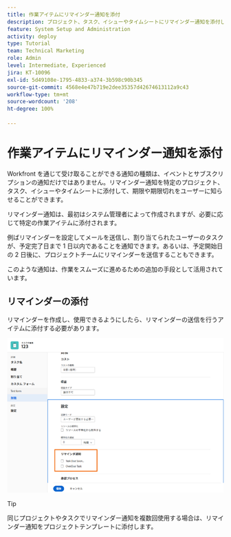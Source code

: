 ```yaml
---
title: 作業アイテムにリマインダー通知を添付
description: プロジェクト、タスク、イシューやタイムシートにリマインダー通知を添付して、作業の期限または期限切れをユーザーに知らせる方法を学びます。
feature: System Setup and Administration
activity: deploy
type: Tutorial
team: Technical Marketing
role: Admin
level: Intermediate, Experienced
jira: KT-10096
exl-id: 5d49108e-1795-4833-a374-3b598c90b345
source-git-commit: 4568e4e47b719e2dee35357d42674613112a9c43
workflow-type: tm+mt
source-wordcount: '208'
ht-degree: 100%

---
```


# 作業アイテムにリマインダー通知を添付

Workfront を通じて受け取ることができる通知の種類は、イベントとサブスクリプションの通知だけではありません。リマインダー通知を特定のプロジェクト、タスク、イシューやタイムシートに添付して、期限や期限切れをユーザーに知らせることができます。

リマインダー通知は、最初はシステム管理者によって作成されますが、必要に応じて特定の作業アイテムに添付されます。

例ばリマインダーを設定してメールを送信し、割り当てられたユーザーのタスクが、予定完了日まで 1 日以内であることを通知できます。あるいは、予定開始日の 2 日後に、プロジェクトチームにリマインダーを送信することもできます。

このような通知は、作業をスムーズに進めるための追加の手段として活用されています。

## リマインダーの添付

リマインダーを作成し、使用できるようにしたら、リマインダーの送信を行うアイテムに添付する必要があります。

![[!UICONTROL タスクを編集]ウィンドウのリマインダー通知セクション](assets/admin-fund-user-notifications-17.png)

>[!TIP]
>
>同じプロジェクトやタスクでリマインダー通知を複数回使用する場合は、リマインダー通知をプロジェクトテンプレートに添付します。

<!--
learn more URLs
 Attach a reminder notification to an object
Automatic reminders vs. reminder notifications
-->

